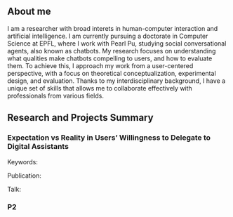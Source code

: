 ## About me
I am a researcher with broad interets in human-computer interaction and artificial intelligence. I am currently pursuing a doctorate in Computer Science at EPFL, where I work with Pearl Pu, studying social conversational agents, also known as chatbots. My research focuses on understanding what qualities make chatbots compelling to users, and how to evaluate them. To achieve this, I approach my work from a user-centered perspective, with a focus on theoretical conceptualization, experimental design, and evaluation. Thanks to my interdisciplinary background, I have a unique set of skills that allows me to collaborate effectively with professionals from various fields.

## Research and Projects Summary
### Expectation vs Reality in Users’ Willingness to Delegate to Digital Assistants

Keywords: 

Publication:

Talk:




### P2
